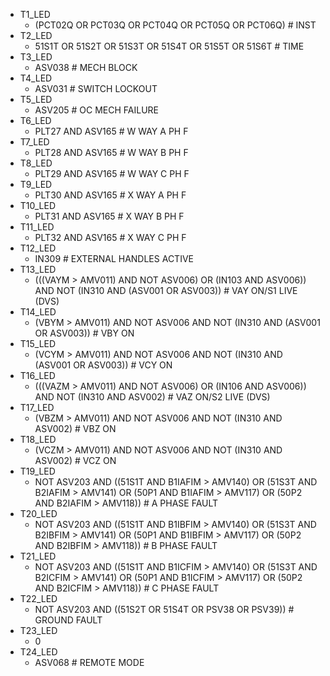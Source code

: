 -   T1_LED
    -   (PCT02Q OR PCT03Q OR PCT04Q OR PCT05Q OR PCT06Q) # INST
-   T2_LED
    -   51S1T OR 51S2T OR 51S3T OR 51S4T OR 51S5T OR 51S6T # TIME
-   T3_LED
    -   ASV038 # MECH BLOCK
-   T4_LED
    -   ASV031 # SWITCH LOCKOUT
-   T5_LED
    -   ASV205 # OC MECH FAILURE
-   T6_LED
    -   PLT27 AND ASV165 # W WAY A PH F
-   T7_LED
    -   PLT28 AND ASV165 # W WAY B PH F
-   T8_LED
    -   PLT29 AND ASV165 # W WAY C PH F
-   T9_LED
    -   PLT30 AND ASV165 # X WAY A PH F
-   T10_LED
    -   PLT31 AND ASV165 # X WAY B PH F
-   T11_LED
    -   PLT32 AND ASV165 # X WAY C PH F
-   T12_LED
    -   IN309 # EXTERNAL HANDLES ACTIVE
-   T13_LED
    -   (((VAYM > AMV011) AND NOT ASV006) OR (IN103 AND ASV006)) AND NOT (IN310 AND (ASV001 OR ASV003)) # VAY ON/S1 LIVE (DVS)
-   T14_LED
    -   (VBYM > AMV011) AND NOT ASV006 AND NOT (IN310 AND (ASV001 OR ASV003)) # VBY ON
-   T15_LED
    -   (VCYM > AMV011) AND NOT ASV006 AND NOT (IN310 AND (ASV001 OR ASV003)) # VCY ON
-   T16_LED
    -   (((VAZM > AMV011) AND NOT ASV006) OR (IN106 AND ASV006)) AND NOT (IN310 AND ASV002) # VAZ ON/S2 LIVE (DVS)
-   T17_LED
    -   (VBZM > AMV011) AND NOT ASV006 AND NOT (IN310 AND ASV002) # VBZ ON
-   T18_LED
    -   (VCZM > AMV011) AND NOT ASV006 AND NOT (IN310 AND ASV002) # VCZ ON
-   T19_LED
    -   NOT ASV203 AND ((51S1T AND B1IAFIM > AMV140) OR (51S3T AND B2IAFIM > AMV141) OR (50P1 AND B1IAFIM > AMV117) OR (50P2 AND B2IAFIM > AMV118)) # A PHASE FAULT
-   T20_LED
    -   NOT ASV203 AND ((51S1T AND B1IBFIM > AMV140) OR (51S3T AND B2IBFIM > AMV141) OR (50P1 AND B1IBFIM > AMV117) OR (50P2 AND B2IBFIM > AMV118)) # B PHASE FAULT
-   T21_LED
    -   NOT ASV203 AND ((51S1T AND B1ICFIM > AMV140) OR (51S3T AND B2ICFIM > AMV141) OR (50P1 AND B1ICFIM > AMV117) OR (50P2 AND B2ICFIM > AMV118)) # C PHASE FAULT
-   T22_LED
    -   NOT ASV203 AND ((51S2T OR 51S4T OR PSV38 OR PSV39)) # GROUND FAULT
-   T23_LED
    -   0
-   T24_LED
    -   ASV068 # REMOTE MODE
